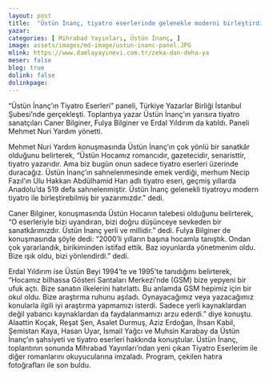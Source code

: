 ```yaml
---
layout: post
title:  "Üstün İnanç, tiyatro eserlerinde gelenekle moderni birleştirdi"
yazar: 
categories: [ Mihrabad Yayınları, Üstün İnanç, ]
image: assets/images/md-image/ustun-inanc-panel.JPG
mlink: https://www.damlayayinevi.com.tr/zeka-dan-deha-ya
meser: false
blog: true
dolink: false
dolinkpage: 
---
```


“Üstün İnanç’ın Tiyatro Eserleri” paneli, Türkiye Yazarlar Birliği İstanbul Şubesi’nde gerçekleşti. Toplantıya yazar Üstün İnanç’ın yarısıra tiyatro sanatçıları
Caner Bilginer, Fulya Bilginer ve Erdal Yıldırım da katıldı. Paneli Mehmet Nuri Yardım yönetti.

Mehmet Nuri Yardım konuşmasında Üstün İnanç’ın çok yönlü bir sanatkâr olduğunu belirterek, “Üstün Hocamız romancıdır, gazetecidir, senaristtir, tiyatro
yazarıdır. Ama biz bugün onun sadece tiyatro eserleri üzerinde duracağız. Üstün İnanç’ın sahnelenmesinde emek verdiği, merhum Necip Fazıl’ın Ulu Hakkan
Abdülhamid Han adlı tiyatro eseri, geçmiş yıllarda Anadolu’da 519 defa sahnelenmiştir. Üstün İnanç gelenekli tiyatroyu modern tiyatro ile birleştirebilmiş bir
yazarımızdır.” dedi.

Caner Bilginer, konuşmasında Üstün Hocanın talebesi olduğunu belirterek, “O eserleriyle bizi uyandıran, bizi doğru düşünceye sevkeden bir sanatkârımızdır. Üstün
İnanç yerli ve millidir.” dedi. Fulya Bilginer de konuşmasında şöyle dedi: “2000’li yılların başına hocamla tanıştık. Ondan çok yararlandık, birikiminden
istifad ettik. Baz ıoyunlarda yönetmenim oldu. Bize ışık oldu, bizi yönlendirdi.” dedi.

Erdal Yıldırım ise Üstün Beyi 1994’te ve 1995’te tanıdığımı belirterek, “Hocamız bilhassa Gösteri Santaları Merkezi’nde (GSM) bize yepyeni bir ufuk açtı.
Bize sanatın ilkelerini hatırlattı. Bu anlamda GSM hepimiz için bir okul oldu. Bize araştırma ruhunu aşıladı. Oynayacağımız veya yazacağımız konularla ilgili iyi
araştırma yapmamızı isterdi. Sadece yerli kaynaklardan değil yabancı kaynaklardan da faydalanmamızı arzu ederdi.” diye konuştu.
Alaattin Koçak, Reşat Şen, Asalet Durmuş, Aziz Erdoğan, İhsan Kabil, Şemistan Kaya, Hasan Uyar, İsmail Yağcı ve Muhsin Karabay da Üstün İnanç’ın
şahsiyeti ve tiyatro eserleri hakkında konuştular. Üstün İnanç, toplantının sonunda Mihrabad Yayınları’ndan yeni çıkan Tiyatro Eserlerim ile diğer romanlarını
okuyucularına imzaladı. Program, çekilen hatıra fotoğrafları ile son buldu.
